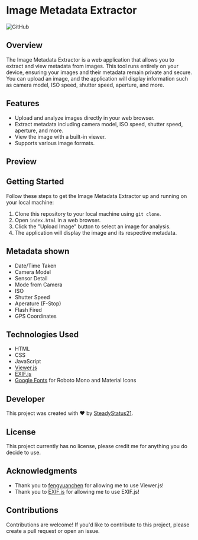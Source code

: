 # Image Metadata Extractor

![GitHub](https://img.shields.io/github/license/your-username/image-metadata-extractor)

## Overview

The Image Metadata Extractor is a web application that allows you to extract and view metadata from images. This tool runs entirely on your device, ensuring your images and their metadata remain private and secure. You can upload an image, and the application will display information such as camera model, ISO speed, shutter speed, aperture, and more.

## Features

- Upload and analyze images directly in your web browser.
- Extract metadata including camera model, ISO speed, shutter speed, aperture, and more.
- View the image with a built-in viewer.
- Supports various image formats.

## Preview



## Getting Started

Follow these steps to get the Image Metadata Extractor up and running on your local machine:

1. Clone this repository to your local machine using `git clone`.
2. Open `index.html` in a web browser.
3. Click the "Upload Image" button to select an image for analysis.
4. The application will display the image and its respective metadata.

## Metadata shown

- Date/Time Taken
- Camera Model
- Sensor Detail
- Mode from Camera
- ISO
- Shutter Speed
- Aperature (F-Stop)
- Flash Fired
- GPS Coordinates

## Technologies Used

- HTML
- CSS
- JavaScript
- [Viewer.js](https://fengyuanchen.github.io/viewerjs/)
- [EXIF.js](https://github.com/exif-js/exif-js)
- [Google Fonts](https://fonts.google.com) for Roboto Mono and Material Icons

## Developer

This project was created with ❤️ by [SteadyStatus21](https://github.com/SteadyStatus21).

## License

This project currently has no license, please credit me for anything you do decide to use. 

## Acknowledgments

- Thank you to [fengyuanchen](https://github.com/fengyuanchen) for allowing me to use Viewer.js!
- Thank you to [EXIF.js](https://github.com/exif-js) for allowing me to use EXIF.js!

## Contributions

Contributions are welcome! If you'd like to contribute to this project, please create a pull request or open an issue.
